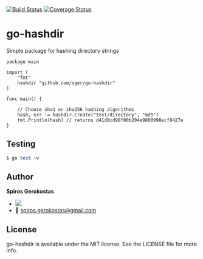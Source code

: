 [![Build Status](https://travis-ci.org/sger/go-hashdir.svg?branch=master)](https://travis-ci.org/sger/go-hashdir)
[![Coverage Status](https://coveralls.io/repos/github/sger/go-hashdir/badge.svg?branch=master)](https://coveralls.io/github/sger/go-hashdir?branch=master)

# go-hashdir

Simple package for hashing directory strings 

```
package main

import (
	"fmt"
	hashdir "github.com/sger/go-hashdir"
)

func main() {

	// Choose sha1 or sha256 hashing algorithms
	hash, err := hashdir.Create("test/directory", "md5")
	fmt.Println(hash) // returns d41d8cd98f00b204e9800998ecf8427e
}
```

Testing
-----

```ruby
$ go test -v
```

Author
-----

__Spiros Gerokostas__ 

- [![](https://img.shields.io/badge/twitter-sger-brightgreen.svg)](https://twitter.com/sger) 
- :email: spiros.gerokostas@gmail.com

License
-----

go-hashdir is available under the MIT license. See the LICENSE file for more info.